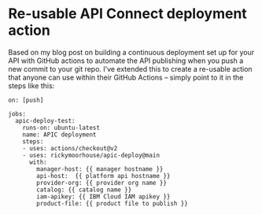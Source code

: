 # Re-usable API Connect deployment action 

Based on my blog post on building a continuous deployment set up for your API with GitHub actions to automate the API publishing when you push a new commit to your git repo.  I’ve extended this to create a re-usable action that anyone can use within their GitHub Actions – simply point to it in the steps like this:

```
on: [push]

jobs:
  apic-deploy-test:
    runs-on: ubuntu-latest
    name: APIC deployment
    steps:
    - uses: actions/checkout@v2
    - uses: rickymoorhouse/apic-deploy@main
      with:
        manager-host: {{ manager hostname }}
        api-host:  {{ platform api hostname }}
        provider-org: {{ provider org name }}
        catalog: {{ catalog name }}
        iam-apikey: {{ IBM Cloud IAM apikey }}
        product-file: {{ product file to publish }}
```


